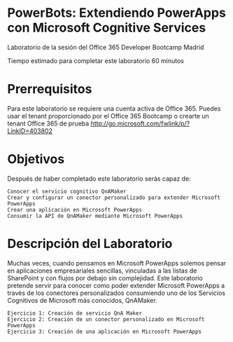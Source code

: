 # PowerBots: Extendiendo PowerApps con Microsoft Cognitive Services
Laboratorio de la sesión del Office 365 Developer Bootcamp Madrid

Tiempo estimado para completar este laboratorio
60 minutos


# Prerrequisitos
Para este laboratorio se requiere una cuenta activa de Office 365. Puedes usar el tenant proporcionado por el Office 365 Bootcamp o crearte un tenant Office 365 de prueba http://go.microsoft.com/fwlink/p/?LinkID=403802


# Objetivos
Después de haber completado este laboratorio serás capaz de: 
 
 	Conocer el servicio cognitivo QnAMaker
 	Crear y configurar un conector personalizado para extender Microsoft PowerApps
 	Crear una aplicación en Microsoft PowerApps
 	Consumir la API de QnAMaker mediante Microsoft PowerApps


# Descripción del Laboratorio
Muchas veces, cuando pensamos en Microsoft PowerApps solemos pensar en aplicaciones empresariales sencillas, vinculadas a las listas de SharePoint y con flujos por debajo sin complejidad. Este laboratorio pretende servir para conocer como poder extender Microsoft PowerApps a través de los conectores personalizados consumiendo uno de los Servicios Cognitivos de Microsoft más conocidos, QnAMaker.

    Ejercicio 1: Creación de servicio QnA Maker
    Ejercicio 2: Creación de un conector personalizado en Microsoft PowerApps
    Ejercicio 3: Creación de una aplicación en Microsoft PowerApps

